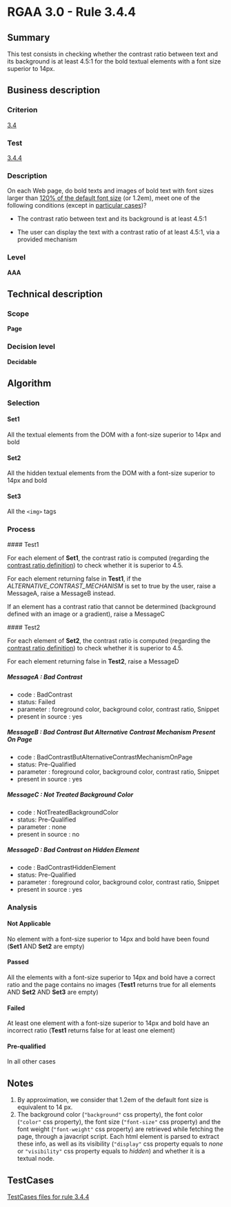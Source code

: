 # RGAA 3.0 -  Rule 3.4.4

## Summary

This test consists in checking whether the contrast ratio between text
and its background is at least 4.5:1 for the bold textual elements with
a font size superior to 14px.

## Business description

### Criterion

[3.4](http://disic.github.io/rgaa_referentiel_en/RGAA3.0_Criteria_English_version_v1.html#crit-3-4)

### Test

[3.4.4](http://disic.github.io/rgaa_referentiel_en/RGAA3.0_Criteria_English_version_v1.html#test-3-4-4)

### Description
On each Web page, do bold
    texts and images of bold text with font sizes larger than <a href="http://disic.github.io/rgaa_referentiel_en/RGAA3.0_Glossary_English_version_v1.html#mFontSize">120%
  of the default font size</a> (or 1.2em), meet one
    of the following conditions (except
    in <a title="Particular cases for criterion 3.4" href="http://disic.github.io/rgaa_referentiel_en/RGAA3.0_Particular_cases_English_version_v1.html#cpCrit3-">particular cases</a>)?
    <ul><li> The contrast ratio between text and its
   background is at least 4.5:1</li>
  <li>The user can display the text with
   a contrast ratio of at least 4.5:1, via a provided mechanism</li>
    </ul> 


### Level

**AAA**

## Technical description

### Scope

**Page**

### Decision level

**Decidable**

## Algorithm

### Selection

#### Set1

All the textual elements from the DOM with a font-size superior to 14px and bold

#### Set2

All the hidden textual elements from the DOM with a font-size superior
to 14px and bold

#### Set3

All the `<img>` tags

### Process

#### Test1

For each element of **Set1**, the contrast ratio is computed (regarding the
[contrast ratio
definition](http://www.w3.org/TR/WCAG20/#contrast-ratiodef)) to check
whether it is superior to 4.5.

For each element returning false in **Test1**, if the
*ALTERNATIVE_CONTRAST_MECHANISM* is set to true by the user, raise a
MessageA, raise a MessageB instead.

If an element has a contrast ratio that cannot be determined (background
defined with an image or a gradient), raise a MessageC

#### Test2

For each element of **Set2**, the contrast ratio is computed (regarding the
[contrast ratio
definition](http://www.w3.org/TR/WCAG20/#contrast-ratiodef)) to check
whether it is superior to 4.5.

For each element returning false in **Test2**, raise a MessageD

##### MessageA : Bad Contrast

-   code : BadContrast
-   status: Failed
-   parameter : foreground color, background color, contrast ratio, Snippet
-   present in source : yes

##### MessageB : Bad Contrast But Alternative Contrast Mechanism Present On Page

-   code : BadContrastButAlternativeContrastMechanismOnPage
-   status: Pre-Qualified
-   parameter : foreground color, background color, contrast ratio, Snippet
-   present in source : yes

##### MessageC : Not Treated Background Color

-   code : NotTreatedBackgroundColor
-   status: Pre-Qualified
-   parameter : none
-   present in source : no

##### MessageD : Bad Contrast on Hidden Element

-   code : BadContrastHiddenElement
-   status: Pre-Qualified
-   parameter : foreground color, background color, contrast ratio, Snippet
-   present in source : yes

### Analysis

#### Not Applicable

No element with a font-size superior to 14px and bold have been found (**Set1** AND **Set2** are empty)

#### Passed

All the elements with a font-size superior to 14px and bold have a correct ratio and the page contains no images (**Test1** returns true for all elements AND **Set2** AND **Set3** are empty)

#### Failed

At least one element with a font-size superior to 14px and bold have an incorrect ratio (**Test1** returns false for at least one element)

#### Pre-qualified

In all other cases

## Notes

1.  By approximation, we consider that 1.2em of the default font size is
    equivalent to 14 px.
2.  The background color (`"background"` css property), the font color
    (`"color"` css property), the font size (`"font-size"` css property) and
    the font weight (`"font-weight"` css property) are retrieved while
    fetching the page, through a javacript script. Each html element
    is parsed to extract these info, as well as its
    visibility (`"display"` css property equals to *none* or `"visibility"`
    css property equals to *hidden*) and whether it is a textual node.




##  TestCases 

[TestCases files for rule 3.4.4](https://github.com/Asqatasun/Asqatasun/tree/master/rules/rules-rgaa3.0/src/test/resources/testcases/rgaa30/Rgaa30Rule030404/) 



